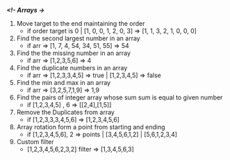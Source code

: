 **_<!- Arrays ->_**

1. Move target to the end maintaining the order
   - if order target is 0 | [1, 0, 0, 1, 2, 0, 3] => [1, 1, 3, 2, 1, 0, 0, 0]
2. Find the second largest number in an array
   - if arr => [1, 7, 4, 54, 34, 51, 55] => 54
3. Find the the missing number in an array
   - if arr => [1,2,3,5,6] => 4
4. Find the duplicate numbers in an array
   - if arr => [1,2,3,3,4,5] => true | [1,2,3,4,5] => false
5. Find the min and max in an array
   - if arr => [3,2,5,7,1,9] => 1,9
6. Find the pairs of integer array whose sum sum is equal to given number
   - if [1,2,3,4,5] , 6 => [[2,4],[1,5]]
7. Remove the Duplicates from array
   - if [1,2,3,3,3,4,5,6] => [1,2,3,4,5,6]
8. Array rotation form a point from starting and ending
   - if [1,2,3,4,5,6], 2 => points | [3,4,5,6,1,2] | [5,6,1,2,3,4]
9. Custom filter
   - [1,2,3,4,5,6,2,3,2] filter => [1,3,4,5,6,3]
